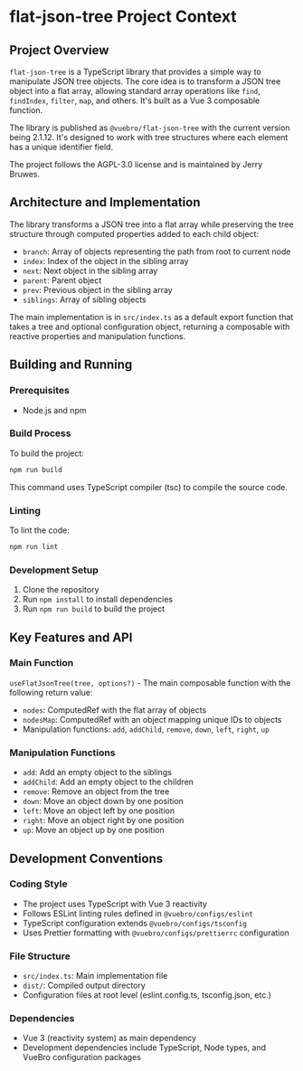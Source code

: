 # flat-json-tree Project Context

## Project Overview

`flat-json-tree` is a TypeScript library that provides a simple way to manipulate JSON tree objects. The core idea is to transform a JSON tree object into a flat array, allowing standard array operations like `find`, `findIndex`, `filter`, `map`, and others. It's built as a Vue 3 composable function.

The library is published as `@vuebro/flat-json-tree` with the current version being 2.1.12. It's designed to work with tree structures where each element has a unique identifier field.

The project follows the AGPL-3.0 license and is maintained by Jerry Bruwes.

## Architecture and Implementation

The library transforms a JSON tree into a flat array while preserving the tree structure through computed properties added to each child object:
- `branch`: Array of objects representing the path from root to current node
- `index`: Index of the object in the sibling array
- `next`: Next object in the sibling array
- `parent`: Parent object
- `prev`: Previous object in the sibling array
- `siblings`: Array of sibling objects

The main implementation is in `src/index.ts` as a default export function that takes a tree and optional configuration object, returning a composable with reactive properties and manipulation functions.

## Building and Running

### Prerequisites
- Node.js and npm

### Build Process
To build the project:
```bash
npm run build
```
This command uses TypeScript compiler (tsc) to compile the source code.

### Linting
To lint the code:
```bash
npm run lint
```

### Development Setup
1. Clone the repository
2. Run `npm install` to install dependencies
3. Run `npm run build` to build the project

## Key Features and API

### Main Function
`useFlatJsonTree(tree, options?)` - The main composable function with the following return value:
- `nodes`: ComputedRef with the flat array of objects
- `nodesMap`: ComputedRef with an object mapping unique IDs to objects
- Manipulation functions: `add`, `addChild`, `remove`, `down`, `left`, `right`, `up`

### Manipulation Functions
- `add`: Add an empty object to the siblings
- `addChild`: Add an empty object to the children
- `remove`: Remove an object from the tree
- `down`: Move an object down by one position
- `left`: Move an object left by one position
- `right`: Move an object right by one position
- `up`: Move an object up by one position

## Development Conventions

### Coding Style
- The project uses TypeScript with Vue 3 reactivity
- Follows ESLint linting rules defined in `@vuebro/configs/eslint`
- TypeScript configuration extends `@vuebro/configs/tsconfig`
- Uses Prettier formatting with `@vuebro/configs/prettierrc` configuration

### File Structure
- `src/index.ts`: Main implementation file
- `dist/`: Compiled output directory
- Configuration files at root level (eslint.config.ts, tsconfig.json, etc.)

### Dependencies
- Vue 3 (reactivity system) as main dependency
- Development dependencies include TypeScript, Node types, and VueBro configuration packages